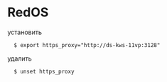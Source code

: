 # RedOS

установить

```shell
  $ export https_proxy="http://ds-kws-11vp:3128"
```
 
удалить

```shell
  $ unset https_proxy
```
 